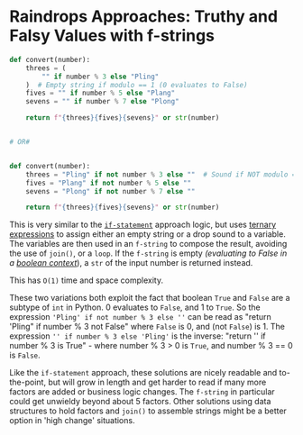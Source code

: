 # Raindrops Approaches: Truthy and Falsy Values with f-strings

```python
def convert(number):
    threes = (
        "" if number % 3 else "Pling"
    )  # Empty string if modulo == 1 (0 evaluates to False)
    fives = "" if number % 5 else "Plang"
    sevens = "" if number % 7 else "Plong"

    return f"{threes}{fives}{sevens}" or str(number)


# OR#


def convert(number):
    threes = "Pling" if not number % 3 else ""  # Sound if NOT modulo == 0
    fives = "Plang" if not number % 5 else ""
    sevens = "Plong" if not number % 7 else ""

    return f"{threes}{fives}{sevens}" or str(number)
```

This is very similar to the [`if-statement`][approach-if-statements] approach
logic, but uses [ternary expressions][ternary expression] to assign either an
empty string or a drop sound to a variable. The variables are then used in an
`f-string` to compose the result, avoiding the use of `join()`, or a `loop`. If
the `f-string` is empty _(evaluating to False in a [boolean
context][truth-value-testing]_), a `str` of the input number is returned
instead.

This has `O(1)` time and space complexity.

These two variations both exploit the fact that boolean `True` and `False` are a
subtype of `int` in Python. 0 evaluates to `False`, and 1 to `True`. So the
expression `'Pling' if not number % 3 else ''` can be read as "return 'Pling" if
number % 3 not False" where `False` is 0, and (not `False`) is 1. The expression
`'' if number % 3 else 'Pling'` is the inverse: "return '' if number % 3 is
True" - where number % 3 > 0 is `True`, and number % 3 == 0 is `False`.

Like the `if-statement` approach, these solutions are nicely readable and
to-the-point, but will grow in length and get harder to read if many more
factors are added or business logic changes. The `f-string` in particular could
get unwieldy beyond about 5 factors. Other solutions using data structures to
hold factors and `join()` to assemble strings might be a better option in 'high
change' situations.

[approach-if-statements]:
  https://exercism.org/tracks/python/exercises/raindrops/approaches/if-statements
[ternary expression]:
  https://docs.python.org/3/reference/expressions.html#conditional-expressions
[truth-value-testing]:
  https://docs.python.org/3/library/stdtypes.html#truth-value-testing
